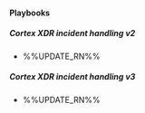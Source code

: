 
#### Playbooks
##### Cortex XDR incident handling v2
- %%UPDATE_RN%%
##### Cortex XDR incident handling v3
- %%UPDATE_RN%%
